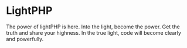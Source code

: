 # LightPHP
The power of lightPHP is here. Into the light, become the power. Get the truth and share your highness. In the true light, code will become clearly and powerfully.
